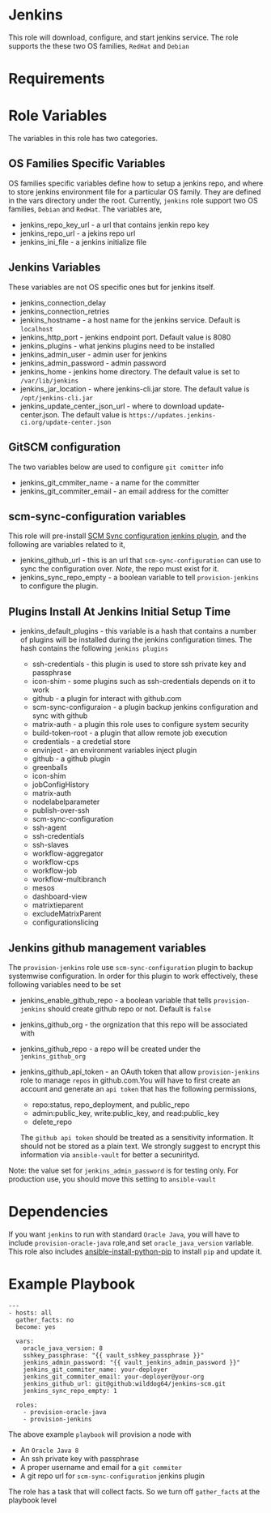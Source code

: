 # Jenkins
This role will download, configure, and start jenkins service. The role supports the these
two OS families, `RedHat` and `Debian`

# Requirements

# Role Variables
The variables in this role has two categories.

## OS Families Specific Variables
OS families specific variables define how to setup a
jenkins repo, and where to store jenkins environment file
for a particular OS family. They are defined in the 
vars directory under the root. Currently, `jenkins` role
support two OS families, `Debian` and `RedHat`. The variables are,

* jenkins_repo_key_url - a url that contains jenkin repo key
* jenkins_repo_url - a jekins repo url
* jenkins_ini_file - a jenkins initialize file

## Jenkins Variables
These variables are not OS specific ones but for jenkins itself.

* jenkins_connection_delay
* jenkins_connection_retries
* jenkins_hostname - a host name for the jenkins service. Default is `localhost`
* jenkins_http_port - jenkins endpoint port. Default value is 8080
* jenkins_plugins - what jenkins plugins need to be installed
* jenkins_admin_user - admin user for jenkins
* jenkins_admin_password - admin password
* jenkins_home - jenkins home directory. The default value is set to `/var/lib/jenkins`
* jenkins_jar_location - where jenkins-cli.jar store. The default value is `/opt/jenkins-cli.jar`
* jenkins_update_center_json_url - where to download update-center.json. The default value is `https://updates.jenkins-ci.org/update-center.json`

## GitSCM configuration
The two variables below are used to configure `git comitter` info

* jenkins_git_cmmiter_name - a name for the committer
* jenkins_git_commiter_email - an email address for the comitter

## scm-sync-configuration variables
This role will pre-install [SCM Sync configuration jenkins plugin](https://wiki.jenkins-ci.org/display/JENKINS/SCM+Sync+configuration+plugin), and the following are variables related to it,

* jenkins_github_url - this is an url that `scm-sync-configuration` can use to sync the configuration over. _Note_, the repo must exist for it.
* jenkins_sync_repo_empty - a boolean variable to tell `provision-jenkins` to configure the plugin.

## Plugins Install At Jenkins Initial Setup Time

* jenkins_default_plugins - this variable is a hash that contains a number of plugins will be installed during the jenkins configuration times. The hash contains the following `jenkins plugins`

	* ssh-credentials - this plugin is used to store ssh private key and passphrase
	* icon-shim - some plugins such as ssh-credentials depends on it to work
	* github - a plugin for interact with github.com
	* scm-sync-configuraion - a plugin backup jenkins configuration and sync with github
	* matrix-auth - a plugin this role uses to configure system security
	* build-token-root - a plugin that allow remote job execution
    * credentials - a credetial store
    * envinject - an environment variables inject plugin
    * github - a github plugin
    * greenballs
    * icon-shim
    * jobConfigHistory
    * matrix-auth
    * nodelabelparameter
    * publish-over-ssh
    * scm-sync-configuration
    * ssh-agent
    * ssh-credentials
    * ssh-slaves
    * workflow-aggregator
    * workflow-cps
    * workflow-job
    * workflow-multibranch
    * mesos
    * dashboard-view
    * matrixtieparent
    * excludeMatrixParent
    * configurationslicing

## Jenkins github management variables
The `provision-jenkins` role use `scm-sync-configuration` plugin to backup systemwise configuration. In order for this plugin to work effectively, these following variables need to be set

* jenkins_enable_github_repo - a boolean variable that tells `provision-jenkins` should create github repo or not. Default is `false`
* jenkins_github_org - the orgnization that this repo will be associated with
* jenkins_github_repo - a repo will be created under the `jenkins_github_org`
* jenkins_github_api_token - an OAuth token that allow `provision-jenkins` role to manage `repos` in github.com.You will have to first create an account and generate an `api token` that has the following permissions,

  * repo:status, repo_deployment, and public_repo
  * admin:public_key, write:public_key, and read:public_key
  * delete_repo

  The `github api token` should be treated as a sensitivity information. It should not be stored as a plain text. We strongly suggest to encrypt this information via `ansible-vault` for better a secunirityd.

Note: the value set for `jenkins_admin_password` is for testing only. For production use, you should move this setting to `ansible-vault`

# Dependencies

If you want `jenkins` to run with standard `Oracle Java`, you will have to include `provision-oracle-java` role,and set `oracle_java_version` variable.
This role also includes [ansible-install-python-pip](https://github.com/wilddog64/ansible-install-python-pip) to install `pip` and update it.

# Example Playbook

    ---
    - hosts: all
      gather_facts: no
      become: yes

	  vars:
        oracle_java_version: 8
        sshkey_passphrase: "{{ vault_sshkey_passphrase }}"
        jenkins_admin_password: "{{ vault_jenkins_admin_password }}"
        jenkins_git_commiter_name: your-deployer
        jenkins_git_commiter_email: your-deployer@your-org
        jenkins_github_url: git@github:wilddog64/jenkins-scm.git
        jenkins_sync_repo_empty: 1

      roles:
	    - provision-oracle-java
        - provision-jenkins

The above example `playbook` will provision a node with

* An `Oracle Java 8`
* An ssh private key with passphrase
* A proper username and email for a `git commiter`
* A git repo url for `scm-sync-configuration` jenkins plugin

The role has a task that will collect facts. So we turn off `gather_facts` at the playbook level
